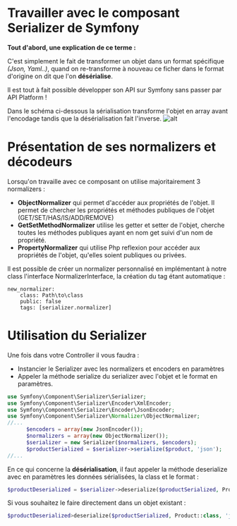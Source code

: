 # Travailler avec le composant Serializer de Symfony


**Tout d'abord, une explication de ce terme :**

C'est simplement le fait de transformer un objet dans un format spécifique *(Json, Yaml..)*, quand on re-transforme
à nouveau ce ficher dans le format d'origine on dit que l'on **désérialise**.

Il est tout à fait possible développer son API sur Symfony sans passer par API Platform !

Dans le schéma ci-dessous la sérialisation transforme l'objet en array avant l'encodage tandis que la désérialisation fait l'inverse.
![alt](https://www.novaway.fr/uploads/media/serializer_workflow.png)

# Présentation de ses normalizers et décodeurs

Lorsqu'on travaille avec ce composant on utilise majoritairement 3 normalizers : 

- **ObjectNormalizer** qui permet d'accéder aux propriétés de l'objet. Il permet de chercher les propriétés et méthodes publiques de
l'objet (GET/SET/HAS/IS/ADD/REMOVE)
- **GetSetMethodNormalizer** utilise les getter et setter de l'objet, cherche toutes les méthodes publiques ayant en nom get suivi d'un
nom de propriété.
- **PropertyNormalizer** qui utilise Php reflexion pour accéder aux propriétés de l'objet, qu'elles soient publiques ou privées.

Il est possible de créer un normalizer personnalisé en implémentant à notre class l'interface NormalizerInterface, la création du tag étant automatique :

```
new_normalizer:
    class: Path\to\class
    public: false
    tags: [serializer.normalizer]
```
# Utilisation du Serializer

Une fois dans votre Controller il vous faudra : 

- Instancier le Serializer avec les normalizers et encoders en paramètres
- Appeler la méthode serialize du serializer avec l'objet et le format en paramètres.

```php
use Symfony\Component\Serializer\Serializer;
use Symfony\Component\Serializer\Encoder\XmlEncoder;
use Symfony\Component\Serializer\Encoder\JsonEncoder;
use Symfony\Component\Serializer\Normalizer\ObjectNormalizer;
//...
      $encoders = array(new JsonEncoder());
      $normalizers = array(new ObjectNormalizer());
      $serializer = new Serializer($normalizers, $encoders);
      $productSerialized = $serializer->serialize($product, 'json');
//...
```

En ce qui concerne la **désérialisation**,  il faut appeler la méthode deserialize avec en paramètres les données sérialisées,
la class et le format : 
```php
$productDeserialized = $serializer->deserialize($productSerialized, Product::class, 'json');
```

Si vous souhaitez le faire directement dans un objet existant : 
```php
$productDeserialized>deserialize($productSerialized, Product::class, 'json', array('object_to_populate' => $product));
```